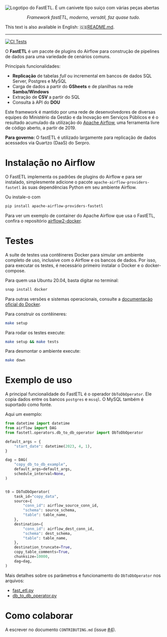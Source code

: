 ![Logotipo do FastETL. É um canivete tipo suiço com várias peças abertas](docs/logo.png)

<p align="center">
    <em>Framework fastETL, moderno, versátil, faz quase tudo.</em>
</p>

This text is also available in English: 🇬🇧[README.md](README.md).

---

[![CI Tests](https://github.com/economiagovbr/FastETL/actions/workflows/ci-tests.yml/badge.svg)](https://github.com/economiagovbr/FastETL/actions/workflows/ci-tests.yml)

O **FastETL** é um pacote de plugins do Airflow para construção de pipelines de dados para uma variedade de cenários comuns.

Principais funcionalidades:
* **Replicação** de tabelas *full* ou incremental em bancos de dados SQL
  Server, Postgres e MySQL
* Carga de dados a partir do **GSheets** e de planilhas na rede **Samba/Windows**
* Extração de **CSV** a partir do SQL
* Consulta à API do **DOU**

<!-- Contar a história da origem do FastETL -->
Este framework é mantido por uma rede de desenvolvedores de diversas
equipes do Ministério da Gestão e da Inovação em Serviços Públicos e é o
resultado acumulado da utilização do
[Apache Airflow](https://airflow.apache.org/), uma ferramenta livre de
código aberto, a partir de 2019.

**Para governo:** O fastETL é utilizado largamente para replicação de dados acessados via Quartzo (DaaS) do Serpro.

# Instalação no Airflow

O FastETL implementa os padrões de plugins do Airflow e para ser
instalado, simplesmente adicione o pacote
`apache-airflow-providers-fastetl` às suas dependências Python em seu
ambiente Airflow.

Ou instale-o com

```bash
pip install apache-airflow-providers-fastetl
```

Para ver um exemplo de container do Apache Airflow que usa o FastETL,
confira o repositório
[airflow2-docker](https://github.com/economiagovbr/airflow2-docker).

# Testes

A suíte de testes usa contêineres Docker para simular um ambiente
completo de uso, inclusive com o Airflow e os bancos de dados. Por isso,
para executar os testes, é necessário primeiro instalar o Docker e o
docker-compose.

Para quem usa Ubuntu 20.04, basta digitar no terminal:

```bash
snap install docker
```

Para outras versões e sistemas operacionais, consulte a
[documentação oficial do Docker](https://docs.docker.com/get-docker/).


Para construir os contêineres:

```bash
make setup
```

Para rodar os testes execute:

```bash
make setup && make tests
```

Para desmontar o ambiente execute:

```bash
make down
```

# Exemplo de uso

A principal funcionalidade do FastETL é o operador
`DbToDbOperator`. Ele copia dados entre os bancos `postgres` e
`mssql`. O MySQL também é suportado como fonte.

Aqui um exemplo:

```python
from datetime import datetime
from airflow import DAG
from fastetl.operators.db_to_db_operator import DbToDbOperator

default_args = {
    "start_date": datetime(2023, 4, 1),
}

dag = DAG(
    "copy_db_to_db_example",
    default_args=default_args,
    schedule_interval=None,
)


t0 = DbToDbOperator(
    task_id="copy_data",
    source={
        "conn_id": airflow_source_conn_id,
        "schema": source_schema,
        "table": table_name,
    },
    destination={
        "conn_id": airflow_dest_conn_id,
        "schema": dest_schema,
        "table": table_name,
    },
    destination_truncate=True,
    copy_table_comments=True,
    chunksize=10000,
    dag=dag,
)
```

Mais detalhes sobre os parâmetros e funcionamento do `DbToDbOperator`
nos arquivos:

* [fast_etl.py](fastetl/custom_functions/fast_etl.py)
* [db_to_db_operator.py](fastetl/operators/db_to_db_operator.py)

# Como colaborar

A escrever no documento `CONTRIBUTING.md` (issue
[#4](/economiagovbr/FastETL/issues/4)).
